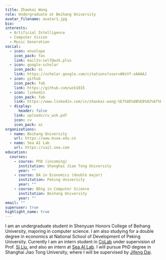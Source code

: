```yaml
---
title: Zhaokai Wang
role: Undergraduate at Beihang University
avatar_filename: avatar1.jpg
bio: 
interests:
  - Artificial Intelligence
  - Computer Vision
  - Music Generation
social:
  - icon: envelope
    icon_pack: fas
    link: mailto:self@wzk.plus
  - icon: google-scholar
    icon_pack: ai
    link: https://scholar.google.com/citations?user=W0zVf-oAAAAJ
  - icon: github
    icon_pack: fab
    link: https://github.com/wzk1015
  - icon: linkedin
    icon_pack: fab
    link: https://www.linkedin.com/in/zhaokai-wang-%E7%8E%8B%E8%82%87%E5%87%AF-5428181aa/
  - display:
      header: false
    link: uploads/cv_wzk.pdf
    icon: cv
    icon_pack: ai
organizations:
  - name: Beihang University
    url: https://www.buaa.edu.cn
  - name: Sea AI Lab
    url: https://sail.sea.com
education:
  courses:
    - course: PhD (incoming)
      institution: Shanghai Jiao Tong University
      year: ""
    - course: BA in Economics (double major)
      institution: Peking University
      year: ""
    - course: BEng in Computer Science
      institution: Beihang University
      year: ""
email: ""
superuser: true
highlight_name: true
---
```

I am an undergraduate student in Shenyuan Honors College of Beihang University, majoring in computer science. I am also studying for a double degree in economics at National School of Development of Peking University. Currently I am an intern student in <a href="http://colalab.org/">CoLab</a> under supervision of Prof. <a href="http://colalab.org/people">Si Liu</a>, and also an intern at <a href="https://sail.sea.com/">Sea AI Lab</a>. I will pursue PhD degree in Shanghai Jiao Tong University, where I will be supervised by <a href="https://jifengdai.org/">Jifeng Dai</a>.